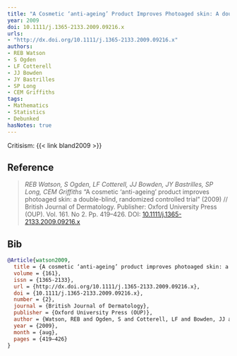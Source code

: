 ```yaml
---
title: "A Cosmetic ‘anti-ageing’ Product Improves Photoaged skin: A double-blind, Randomized Controlled Trial"
year: 2009
doi: 10.1111/j.1365-2133.2009.09216.x
urls:
- "http://dx.doi.org/10.1111/j.1365-2133.2009.09216.x"
authors:
- REB Watson
- S Ogden
- LF Cotterell
- JJ Bowden
- JY Bastrilles
- SP Long
- CEM Griffiths
tags:
- Mathematics
- Statistics
- Debunked
hasNotes: true
---
```


Critisism: {{< link bland2009 >}}

## Reference

> <i>REB Watson, S Ogden, LF Cotterell, JJ Bowden, JY Bastrilles, SP Long, CEM Griffiths</i> “A cosmetic ‘anti-ageing’ product improves photoaged skin: a double-blind, randomized controlled trial” (2009) // British Journal of Dermatology. Publisher: Oxford University Press (OUP). Vol.&nbsp;161. No&nbsp;2. Pp.&nbsp;419–426. DOI:&nbsp;<a href='https://doi.org/10.1111/j.1365-2133.2009.09216.x'>10.1111/j.1365-2133.2009.09216.x</a>

## Bib

```bib
@Article{watson2009,
  title = {A cosmetic ‘anti-ageing’ product improves photoaged skin: a double-blind, randomized controlled trial},
  volume = {161},
  issn = {1365-2133},
  url = {http://dx.doi.org/10.1111/j.1365-2133.2009.09216.x},
  doi = {10.1111/j.1365-2133.2009.09216.x},
  number = {2},
  journal = {British Journal of Dermatology},
  publisher = {Oxford University Press (OUP)},
  author = {Watson, REB and Ogden, S and Cotterell, LF and Bowden, JJ and Bastrilles, JY and Long, SP and Griffiths, CEM},
  year = {2009},
  month = {aug},
  pages = {419–426}
}
```
